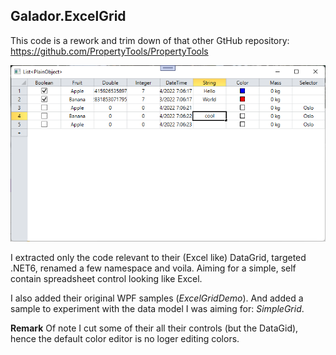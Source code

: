## Galador.ExcelGrid

This code is a rework and trim down of that other GtHub repository:
https://github.com/PropertyTools/PropertyTools

![Simple Grid](Screenshot1.png)

I extracted only the code relevant to their (Excel like) DataGrid, targeted .NET6, renamed a few namespace and voila.
Aiming for a simple, self contain spreadsheet control looking like Excel.

I also added their original WPF samples (*ExcelGridDemo*).
And added a sample to experiment with the data model I was aiming for: *SimpleGrid*.

**Remark** Of note I cut some of their all their controls (but the DataGid), hence the default color editor is no loger editing colors.
